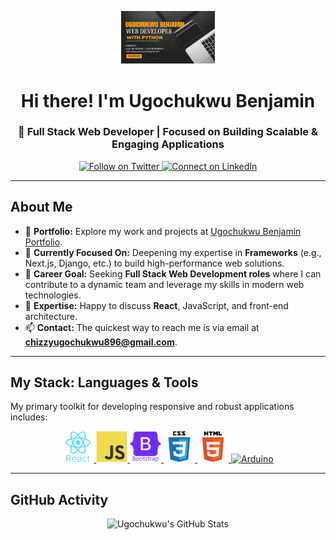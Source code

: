 <p align="center">
  <a href="https://ugochukwubenjamin.netlify.app/" target="_blank">
    <img src="https://github.com/UgochukwuBenjamin/Ugochukwu-Benjamin/blob/main/linkedin.png" alt="Ugochukwu Benjamin Professional Logo" width="150"/>
  </a>
</p>
<h1 align="center">Hi there! I'm Ugochukwu Benjamin</h1>
<h3 align="center">🚀 Full Stack Web Developer | Focused on Building Scalable & Engaging Applications</h3>

<p align="center">
  <a href="https://twitter.com/YourTwitterHandle" target="blank">
    <img src="https://img.shields.io/twitter/follow/YourTwitterHandle?logo=twitter&style=for-the-badge&color=1DA1F2" alt="Follow on Twitter" />
  </a>
  <a href="https://linkedin.com/in/ugochukwu benjamin" target="blank">
    <img src="https://img.shields.io/badge/LinkedIn-Connect-0077B5?style=for-the-badge&logo=linkedin" alt="Connect on LinkedIn" />
  </a>
</p>

---

## **About Me**

- 🔭 **Portfolio:** Explore my work and projects at [Ugochukwu Benjamin Portfolio](https://ugochukwubenjamin.netlify.app/).
- 🌱 **Currently Focused On:** Deepening my expertise in **Frameworks** (e.g., Next.js, Django, etc.) to build high-performance web solutions.
- 🤝 **Career Goal:** Seeking **Full Stack Web Development roles** where I can contribute to a dynamic team and leverage my skills in modern web technologies.
- 💬 **Expertise:** Happy to discuss **React**, JavaScript, and front-end architecture.
- 📫 **Contact:** The quickest way to reach me is via email at **chizzyugochukwu896@gmail.com**.

---

## **My Stack: Languages & Tools**

My primary toolkit for developing responsive and robust applications includes:

<p align="center"> 
  <a href="https://reactjs.org/" target="_blank" rel="noreferrer"> 
    <img src="https://raw.githubusercontent.com/devicons/devicon/master/icons/react/react-original-wordmark.svg" alt="React" width="50" height="50"/> 
  </a> 
  <a href="https://developer.mozilla.org/en-US/docs/Web/JavaScript" target="_blank" rel="noreferrer"> 
    <img src="https://raw.githubusercontent.com/devicons/devicon/master/icons/javascript/javascript-original.svg" alt="JavaScript" width="50" height="50"/> 
  </a> 
  <a href="https://getbootstrap.com" target="_blank" rel="noreferrer"> 
    <img src="https://raw.githubusercontent.com/devicons/devicon/master/icons/bootstrap/bootstrap-plain-wordmark.svg" alt="Bootstrap" width="50" height="50"/> 
  </a> 
  <a href="https://www.w3schools.com/css/" target="_blank" rel="noreferrer"> 
    <img src="https://raw.githubusercontent.com/devicons/devicon/master/icons/css3/css3-original-wordmark.svg" alt="CSS3" width="50" height="50"/> 
  </a> 
  <a href="https://www.w3.org/html/" target="_blank" rel="noreferrer"> 
    <img src="https://raw.githubusercontent.com/devicons/devicon/master/icons/html5/html5-original-wordmark.svg" alt="HTML5" width="50" height="50"/> 
  </a> 
  <a href="https://www.arduino.cc/" target="_blank" rel="noreferrer"> 
    <img src="https://cdn.worldvectorlogo.com/logos/arduino-1.svg" alt="Arduino" width="50" height="50"/> 
  </a> 
</p>

---

## **GitHub Activity**

<p align="center">
  <img src="https://github-readme-stats.vercel.app/api?username=Ugochukwu&theme=vue-dark&show_icons=true&hide_border=true&count_private=true&title_color=41B883&icon_color=41B883" alt="Ugochukwu's GitHub Stats" />
</p>
